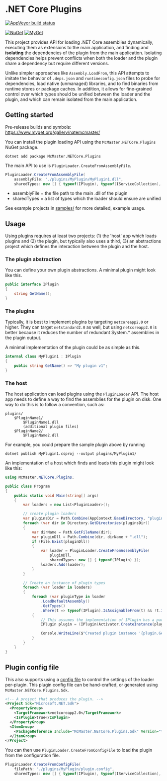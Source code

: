 .NET Core Plugins
=================

[![AppVeyor build status][appveyor-badge]](https://ci.appveyor.com/project/natemcmaster/DotNetCorePlugins/branch/master)

[appveyor-badge]: https://img.shields.io/appveyor/ci/natemcmaster/DotNetCorePlugins/master.svg?label=appveyor&style=flat-square

[![NuGet][main-nuget-badge]][main-nuget]
[![MyGet][main-myget-badge]][main-myget]

[main-nuget]: https://www.nuget.org/package/McMaster.NETCore.Plugins/
[main-nuget-badge]: https://img.shields.io/nuget/v/McMaster.NETCore.Plugins.svg?style=flat-square&label=nuget
[main-myget]: https://www.myget.org/feed/natemcmaster/package/nuget/McMaster.NETCore.Plugins
[main-myget-badge]: https://img.shields.io/www.myget/natemcmaster/vpre/McMaster.NETCore.Plugins.svg?style=flat-square&label=myget


This project provides API for loading .NET Core assemblies dynamically, executing them as extensions to the main application, and finding and **isolating** the dependencies of the plugin from the main application.
Isolating dependencies helps prevent conflicts when both the loader and the plugin share a dependency but
require different versions.

Unlike simpler approaches like `Assembly.LoadFrom`, this API attempts to imitate the behavior of `.deps.json`
and `runtimeconfig.json` files to probe for dependencies, load native (unmanaged) libraries, and to
find binaries from runtime stores or package caches. In addition, it allows for fine-grained control over
which types should be unified between the loader and the plugin, and which can remain isolated from the main
application.

## Getting started

Pre-release builds and symbols: https://www.myget.org/gallery/natemcmaster/

You can install the plugin loading API using the `McMaster.NETCore.Plugins` NuGet package.

```
dotnet add package McMaster.NETCore.Plugins
```

The main API to use is `PluginLoader.CreateFromAssemblyFile`.

```csharp
PluginLoader.CreateFromAssemblyFile(
    assemblyFile: "./plugins/MyPlugin/MyPlugin1.dll",
    sharedTypes: new [] { typeof(IPlugin), typeof(IServiceCollection), typeof(ILogger) })
```

* assemblyFile = the file path to the main .dll of the plugin
* sharedTypes = a list of types which the loader should ensure are unified

See example projects in [samples/](./samples/) for more detailed, example usage.

## Usage

Using plugins requires at least two projects: (1) the 'host' app which loads plugins and (2) the plugin,
but typically also uses a third, (3) an abstractions project which defines the interaction between the plugin
and the host.

### The plugin abstraction

You can define your own plugin abstractions. A minimal plugin might look like this.

```csharp
public interface IPlugin
{
    string GetName();
}
```

### The plugins

Typically, it is best to implement plugins by targeting `netcoreapp2.0` or higher. They can target `netstandard2.0` as well, but using `netcoreapp2.0` is better because it reduces the number of redundant System.\* assemblies in the plugin output.

A minimal implementation of the plugin could be as simple as this.
```csharp
internal class MyPlugin1 : IPlugin
{
    public string GetName() => "My plugin v1";
}
```

### The host

The host application can load plugins using the `PluginLoader` API. The host app needs to define a way to find
the assemblies for the plugin on disk. One way to do this is to follow a convention, such as:

```
plugins/
    $PluginName1/
        $PluginName1.dll
        (additional plugin files)
    $PluginName2/
        $PluginName2.dll
```

For example, you could prepare the sample plugin above by running

```
dotnet publish MyPlugin1.csproj --output plugins/MyPlugin1/
```

An implementation of a host which finds and loads this plugin might look like this:

```csharp
using McMaster.NETCore.Plugins;

public class Program
{
    public static void Main(string[] args)
    {
        var loaders = new List<PluginLoader>();

        // create plugin loaders
        var pluginsDir = Path.Combine(AppContext.BaseDirectory, "plugins");
        foreach (var dir in Directory.GetDirectories(pluginsDir))
        {
            var dirName = Path.GetFileName(dir);
            var pluginDll = Path.Combine(dir, dirName + ".dll");
            if (File.Exist(pluginDll))
            {
                var loader = PluginLoader.CreateFromAssemblyFile(
                    pluginDll,
                    sharedTypes: new [] { typeof(IPlugin) });
                loaders.Add(loader);
            }
        }

        // Create an instance of plugin types
        foreach (var loader in loaders)
        {
            foreach (var pluginType in loader
                .LoadDefaultAssembly()
                .GetTypes()
                .Where(t => typeof(IPlugin).IsAssignableFrom(t) && !t.IsAbstract))
            {
                // This assumes the implementation of IPlugin has a parameterless constructor
                IPlugin plugin = (IPlugin)Activator.CreateInstance(pluginType);

                Console.WriteLine($"Created plugin instance '{plugin.GetName()}'.");
            }
        }
    }
}
```

## Plugin config file

This also supports using a [config file](./docs/plugin-config.md) to control the settings of the loader per-plugin. This plugin config file can be hand-crafted, or generated using `McMaster.NETCore.Plugins.Sdk`.

```xml
<!-- A project that produces the plugin. -->
<Project Sdk="Microsoft.NET.Sdk">
  <PropertyGroup>
    <TargetFramework>netcoreapp2.0</TargetFramework>
    <IsPlugin>true</IsPlugin>
  </PropertyGroup>
  <ItemGroup>
    <PackageReference Include="McMaster.NETCore.Plugins.Sdk" Version="*" />
  </ItemGroup>
</Project>
```

You can then use `PluginLoader.CreateFromConfigFile` to load the plugin from the configuration file.

```csharp
PluginLoader.CreateFromConfigFile(
    filePath: "./plugins/MyPlugin/plugin.config",
    sharedTypes: new [] { typeof(IPlugin), typeof(IServiceCollection), typeof(ILogger) })
```
